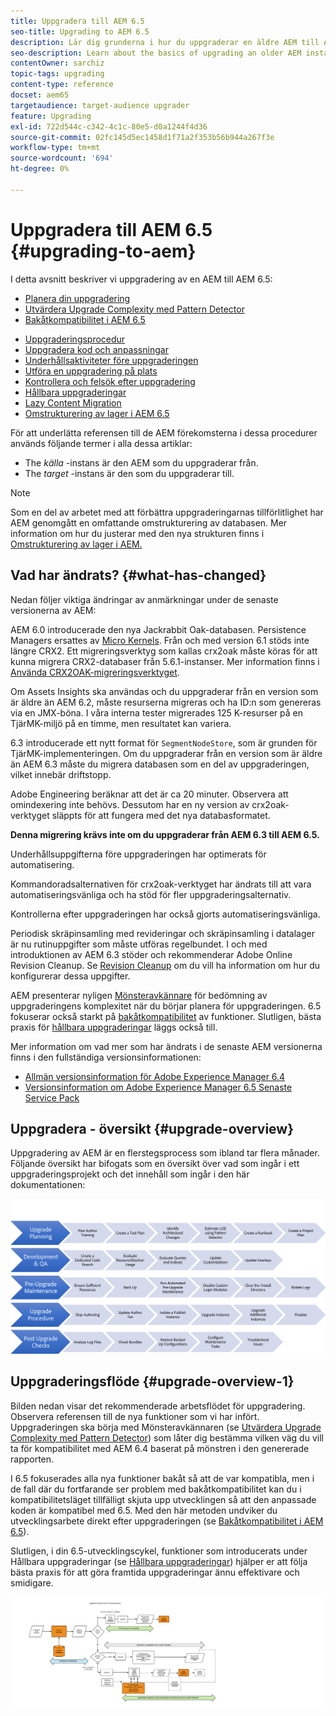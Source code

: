 ```yaml
---
title: Uppgradera till AEM 6.5
seo-title: Upgrading to AEM 6.5
description: Lär dig grunderna i hur du uppgraderar en äldre AEM till AEM 6.5.
seo-description: Learn about the basics of upgrading an older AEM installation to AEM 6.5.
contentOwner: sarchiz
topic-tags: upgrading
content-type: reference
docset: aem65
targetaudience: target-audience upgrader
feature: Upgrading
exl-id: 722d544c-c342-4c1c-80e5-d0a1244f4d36
source-git-commit: 02fc145d5ec1458d1f71a2f353b56b944a267f3e
workflow-type: tm+mt
source-wordcount: '694'
ht-degree: 0%

---
```


# Uppgradera till AEM 6.5 {#upgrading-to-aem}

I detta avsnitt beskriver vi uppgradering av en AEM till AEM 6.5:

* [Planera din uppgradering](/help/sites-deploying/upgrade-planning.md)
* [Utvärdera Upgrade Complexity med Pattern Detector](/help/sites-deploying/pattern-detector.md)
* [Bakåtkompatibilitet i AEM 6.5](/help/sites-deploying/backward-compatibility.md)

<!--* [Using Offline Reindexing To Reduce Downtime During an Upgrade](/help/sites-deploying/upgrade-offline-reindexing.md)-->
* [Uppgraderingsprocedur](/help/sites-deploying/upgrade-procedure.md)
* [Uppgradera kod och anpassningar](/help/sites-deploying/upgrading-code-and-customizations.md)
* [Underhållsaktiviteter före uppgraderingen](/help/sites-deploying/pre-upgrade-maintenance-tasks.md)
* [Utföra en uppgradering på plats](/help/sites-deploying/in-place-upgrade.md)
* [Kontrollera och felsök efter uppgradering](/help/sites-deploying/post-upgrade-checks-and-troubleshooting.md)
* [Hållbara uppgraderingar](/help/sites-deploying/sustainable-upgrades.md)
* [Lazy Content Migration](/help/sites-deploying/lazy-content-migration.md)
* [Omstrukturering av lager i AEM 6.5](/help/sites-deploying/repository-restructuring.md)

För att underlätta referensen till de AEM förekomsterna i dessa procedurer används följande termer i alla dessa artiklar:

* The *källa* -instans är den AEM som du uppgraderar från.
* The *target* -instans är den som du uppgraderar till.

>[!NOTE]
>
>Som en del av arbetet med att förbättra uppgraderingarnas tillförlitlighet har AEM genomgått en omfattande omstrukturering av databasen. Mer information om hur du justerar med den nya strukturen finns i [Omstrukturering av lager i AEM.](/help/sites-deploying/repository-restructuring.md)

## Vad har ändrats? {#what-has-changed}

Nedan följer viktiga ändringar av anmärkningar under de senaste versionerna av AEM:

AEM 6.0 introducerade den nya Jackrabbit Oak-databasen. Persistence Managers ersattes av [Micro Kernels](/help/sites-deploying/platform.md#contentbody_title_4). Från och med version 6.1 stöds inte längre CRX2. Ett migreringsverktyg som kallas crx2oak måste köras för att kunna migrera CRX2-databaser från 5.6.1-instanser. Mer information finns i [Använda CRX2OAK-migreringsverktyget](/help/sites-deploying/using-crx2oak.md).

Om Assets Insights ska användas och du uppgraderar från en version som är äldre än AEM 6.2, måste resurserna migreras och ha ID:n som genereras via en JMX-böna. I våra interna tester migrerades 125 K-resurser på en TjärMK-miljö på en timme, men resultatet kan variera.

6.3 introducerade ett nytt format för `SegmentNodeStore`, som är grunden för TjärMK-implementeringen. Om du uppgraderar från en version som är äldre än AEM 6.3 måste du migrera databasen som en del av uppgraderingen, vilket innebär driftstopp.

Adobe Engineering beräknar att det är ca 20 minuter. Observera att omindexering inte behövs. Dessutom har en ny version av crx2oak-verktyget släppts för att fungera med det nya databasformatet.

**Denna migrering krävs inte om du uppgraderar från AEM 6.3 till AEM 6.5.**

Underhållsuppgifterna före uppgraderingen har optimerats för automatisering.

Kommandoradsalternativen för crx2oak-verktyget har ändrats till att vara automatiseringsvänliga och ha stöd för fler uppgraderingsalternativ.

Kontrollerna efter uppgraderingen har också gjorts automatiseringsvänliga.

Periodisk skräpinsamling med revideringar och skräpinsamling i datalager är nu rutinuppgifter som måste utföras regelbundet. I och med introduktionen av AEM 6.3 stöder och rekommenderar Adobe Online Revision Cleanup. Se [Revision Cleanup](/help/sites-deploying/revision-cleanup.md) om du vill ha information om hur du konfigurerar dessa uppgifter.

AEM presenterar nyligen [Mönsteravkännare](/help/sites-deploying/pattern-detector.md) för bedömning av uppgraderingens komplexitet när du börjar planera för uppgraderingen. 6.5 fokuserar också starkt på [bakåtkompatibilitet](/help/sites-deploying/backward-compatibility.md) av funktioner. Slutligen, bästa praxis för [hållbara uppgraderingar](/help/sites-deploying/sustainable-upgrades.md) läggs också till.

Mer information om vad mer som har ändrats i de senaste AEM versionerna finns i den fullständiga versionsinformationen:

* [Allmän versionsinformation för Adobe Experience Manager 6.4](https://experienceleague.adobe.com/docs/experience-manager-64/release-notes/release-notes.html)
* [Versionsinformation om Adobe Experience Manager 6.5 Senaste Service Pack](/help/release-notes/release-notes.md)

## Uppgradera - översikt {#upgrade-overview}

Uppgradering av AEM är en flerstegsprocess som ibland tar flera månader. Följande översikt har bifogats som en översikt över vad som ingår i ett uppgraderingsprojekt och det innehåll som ingår i den här dokumentationen:

![screen_shot_2018-03-30at80708am](assets/screen_shot_2018-03-30at80708am.png)

## Uppgraderingsflöde {#upgrade-overview-1}

Bilden nedan visar det rekommenderade arbetsflödet för uppgradering. Observera referensen till de nya funktioner som vi har infört. Uppgraderingen ska börja med Mönsteravkännaren (se [Utvärdera Upgrade Complexity med Pattern Detector](/help/sites-deploying/pattern-detector.md)) som låter dig bestämma vilken väg du vill ta för kompatibilitet med AEM 6.4 baserat på mönstren i den genererade rapporten.

I 6.5 fokuserades alla nya funktioner bakåt så att de var kompatibla, men i de fall där du fortfarande ser problem med bakåtkompatibilitet kan du i kompatibilitetsläget tillfälligt skjuta upp utvecklingen så att den anpassade koden är kompatibel med 6.5. Med den här metoden undviker du utvecklingsarbete direkt efter uppgraderingen (se [Bakåtkompatibilitet i AEM 6.5](/help/sites-deploying/backward-compatibility.md)).

Slutligen, i din 6.5-utvecklingscykel, funktioner som introducerats under Hållbara uppgraderingar (se [Hållbara uppgraderingar](/help/sites-deploying/sustainable-upgrades.md)) hjälper er att följa bästa praxis för att göra framtida uppgraderingar ännu effektivare och smidigare.

![6_4_upgrade_overview_flowchart-newpage3](assets/6_4_upgrade_overviewflowchart-newpage3.png)
